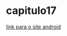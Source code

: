 # capitulo17
 
 <a href='https://kauabara.github.io/capitulo17/formadodesafiofeitapelogus.html'>link para o site android</a>
